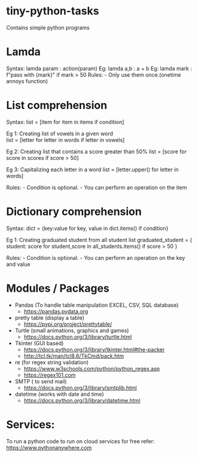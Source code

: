 # tiny-python-tasks
Contains simple python programs


# Lamda
Syntax: lamda param : action(param)
Eg: lamda a,b : a + b
Eg: lamda mark : f"pass with {mark}" if mark > 50
Rules:
    - Only use them once.(onetime annoys function)

# List comprehension

Syntax: list = [item for item in items if condition]

Eg 1: Creating list of vowels in a given word  
list = [letter for letter in words if letter in vowels]

Eg 2: Creating list that contains a score greater than 50%
list = [score for score in scores if score > 50]

Eg 3: Capitalizing each letter in a word 
list = [letter.upper() for letter in words]

Rules:
    - Condition is optional.
    - You can perform an operation on the item    

# Dictionary comprehension

Syntax: dict = {key:value for key, value in dict.items() if condition}

Eg 1: Creating graduated student from all  student list 
graduated_student = { student: score for student,score in all_students.items() if score > 50 }


Rules:
    - Condition is optional.
    - You can perform an operation on the key and value    

# Modules / Packages

- Pandas (To handle table manipulation EXCEL, CSV, SQL database)
  - https://pandas.pydata.org
- pretty table (display a table)
  - https://pypi.org/project/prettytable/
- Turtle (small animations, graphics and games)
  - https://docs.python.org/3/library/turtle.html
- Tkinter (GUI based)
  - https://docs.python.org/3/library/tkinter.html#the-packer
  - http://tcl.tk/man/tcl8.6/TkCmd/pack.htm
- re (for regex string validation)
  - https://www.w3schools.com/python/python_regex.asp
  - https://regex101.com
- SMTP ( to send mail)
  - https://docs.python.org/3/library/smtplib.html
- datetime (works with date and time)
  - https://docs.python.org/3/library/datetime.html


# Services:

To run a python code to run on cloud services for free
    refer: https://www.pythonanywhere.com
